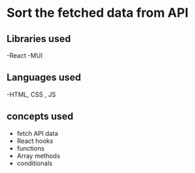 # Sort the fetched data from API

## Libraries used
-React
-MUI

## Languages used 
-HTML, CSS , JS 

## concepts used 
- fetch API data
- React hooks
- functions
- Array methods
- conditionals

